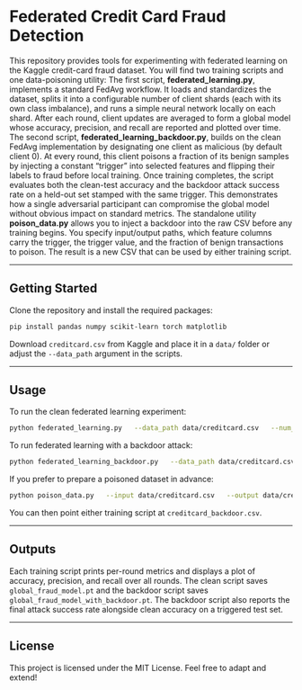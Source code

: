 # Federated Credit Card Fraud Detection
This repository provides tools for experimenting with federated learning on the Kaggle credit-card fraud dataset. You will find two training scripts and one data-poisoning utility:
The first script, **federated_learning.py**, implements a standard FedAvg workflow. It loads and standardizes the dataset, splits it into a configurable number of client shards (each with its own class imbalance), and runs a simple neural network locally on each shard. After each round, client updates are averaged to form a global model whose accuracy, precision, and recall are reported and plotted over time.
The second script, **federated_learning_backdoor.py**, builds on the clean FedAvg implementation by designating one client as malicious (by default client 0). At every round, this client poisons a fraction of its benign samples by injecting a constant “trigger” into selected features and flipping their labels to fraud before local training. Once training completes, the script evaluates both the clean-test accuracy and the backdoor attack success rate on a held-out set stamped with the same trigger. This demonstrates how a single adversarial participant can compromise the global model without obvious impact on standard metrics.
The standalone utility **poison_data.py** allows you to inject a backdoor into the raw CSV before any training begins. You specify input/output paths, which feature columns carry the trigger, the trigger value, and the fraction of benign transactions to poison. The result is a new CSV that can be used by either training script.

---
## Getting Started
Clone the repository and install the required packages:
```bash
pip install pandas numpy scikit-learn torch matplotlib
```
Download `creditcard.csv` from Kaggle and place it in a `data/` folder or adjust the `--data_path` argument in the scripts.

---
## Usage
To run the clean federated learning experiment:
```bash
python federated_learning.py   --data_path data/creditcard.csv   --num_clients 10   --num_rounds 20
```
To run federated learning with a backdoor attack:
```bash
python federated_learning_backdoor.py   --data_path data/creditcard.csv   --num_clients 10   --num_rounds 20   --malicious_client 0   --trigger_feats 0 1   --trigger_val 10.0   --poison_frac 0.3
```
If you prefer to prepare a poisoned dataset in advance:
```bash
python poison_data.py   --input data/creditcard.csv   --output data/creditcard_backdoor.csv   --cols V1 V2   --value 10.0   --frac 0.3
```
You can then point either training script at `creditcard_backdoor.csv`.

---
## Outputs
Each training script prints per-round metrics and displays a plot of accuracy, precision, and recall over all rounds. The clean script saves `global_fraud_model.pt` and the backdoor script saves `global_fraud_model_with_backdoor.pt`. The backdoor script also reports the final attack success rate alongside clean accuracy on a triggered test set.

---
## License
This project is licensed under the MIT License. Feel free to adapt and extend!
